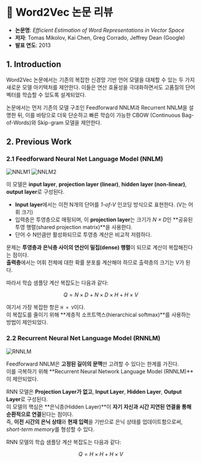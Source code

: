 # 📄 Word2Vec 논문 리뷰

- **논문명**: *Efficient Estimation of Word Representations in Vector Space*  
- **저자**: Tomas Mikolov, Kai Chen, Greg Corrado, Jeffrey Dean (Google)  
- **발표 연도**: 2013

## 1. Introduction

Word2Vec 논문에서는 기존의 복잡한 신경망 기반 언어 모델을 대체할 수 있는 두 가지 새로운 모델 아키텍처를 제안한다. 이들은 연산 효율성을 극대화하면서도 고품질의 단어 벡터를 학습할 수 있도록 설계되었다.

논문에서는 먼저 기존의 모델 구조인 Feedforward NNLM과 Recurrent NNLM을 설명한 뒤, 이를 바탕으로 더욱 단순하고 빠른 학습이 가능한 CBOW (Continuous Bag-of-Words)와 Skip-gram 모델을 제안한다.

## 2. Previous Work

### 2.1 Feedforward Neural Net Language Model (NNLM)
![NNLM1](https://github.com/user-attachments/assets/2de2464c-ced0-49db-914e-742cdb27d838)
![NNLM2](https://github.com/user-attachments/assets/d8fa1b36-f454-4f0c-a995-e58491b22491)

이 모델은 **input layer**, **projection layer (linear)**, **hidden layer (non-linear)**, **output layer**로 구성된다.

- **Input layer**에서는 이전 N개의 단어를 *1-of-V* 인코딩 방식으로 표현한다. (V는 어휘 크기)
- 입력층은 투영층으로 매핑되며, 이 **projection layer**는 크기가 *N × D*인 **공유된 투영 행렬(shared projection matrix)**을 사용한다.
- 단어 수 N만큼만 활성화되므로 투영층 계산은 비교적 저렴하다.

문제는 **투영층과 은닉층 사이의 연산이 밀집(dense) 행렬**이 되므로 계산이 복잡해진다는 점이다.  
**출력층**에서는 어휘 전체에 대한 확률 분포를 계산해야 하므로 출력층의 크기는 V가 된다.

따라서 학습 샘플당 계산 복잡도는 다음과 같다:

$$
Q = N \times D + N \times D \times H + H \times V
$$

여기서 가장 복잡한 항은 `H × V`이다.  
이 복잡도를 줄이기 위해 **계층적 소프트맥스(hierarchical softmax)**를 사용하는 방법이 제안되었다.

### 2.2 Recurrent Neural Net Language Model (RNNLM)
![RNNLM](https://github.com/user-attachments/assets/97cebe82-fac8-4d36-8b8a-545955b3b31c)

Feedforward NNLM은 **고정된 길이의 문맥**만 고려할 수 있다는 한계를 가진다.  
이를 극복하기 위해 **Recurrent Neural Network Language Model (RNNLM)**이 제안되었다.

RNN 모델은 **Projection Layer가 없고**, **Input Layer**, **Hidden Layer**, **Output Layer**로 구성된다.  
이 모델의 핵심은 **은닉층(Hidden Layer)**이 **자기 자신과 시간 지연된 연결을 통해 순환적으로 연결**된다는 점이다.  
즉, **이전 시간의 은닉 상태**와 **현재 입력**을 기반으로 은닉 상태를 업데이트함으로써, *short-term memory*를 형성할 수 있다.

RNN 모델의 학습 샘플당 계산 복잡도는 다음과 같다:

$$
Q = H \times H + H \times V
$$
